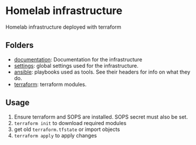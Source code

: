 # Homelab infrastructure

Homelab infrastructure deployed with terraform

## Folders

- [documentation](docs): Documentation for the infrastructure
- [settings](settings): global settings used for the infrastructure.
- [ansible](ansible): playbooks used as tools. See their headers for info on what they do.
- [terraform](terraform): terraform modules.

## Usage

1. Ensure terraform and SOPS are installed. SOPS secret must also be set.
2. `terraform init` to download required modules
3. get old `terraform.tfstate` or import objects
3. `terraform apply` to apply changes

